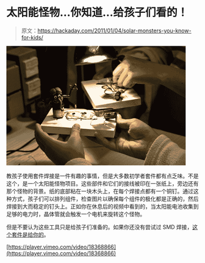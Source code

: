 # 太阳能怪物…你知道…给孩子们看的！

> 原文：<https://hackaday.com/2011/01/04/solar-monsters-you-know-for-kids/>

![](img/1fb933d9a80d136a1dea1fc0c4d3a052.png "solar-monsters")

教孩子使用套件焊接是一件有趣的事情，但是大多数初学者套件都有点乏味。不是这个，是一个太阳能怪物项目。这些部件和它们的接线被印在一张纸上，旁边还有那个怪物的背景。纸的底部粘在一块木头上，在每个焊接点都有一个铜钉。通过这种方式，孩子们可以排列组件，检查图片以确保每个组件的极化都是正确的，然后焊接到大而稳定的钉头上。正如你在休息后的视频中看到的，当太阳能电池收集到足够的电力时，晶体管就会触发一个电机来旋转这个怪物。

但是不要认为这些工具只是给孩子们准备的。如果你还没有尝试过 SMD 焊接，[这个套件是给你的](http://hackaday.com/2008/08/24/smd-soldering-practice-kit/)。

[https://player.vimeo.com/video/18368866](https://player.vimeo.com/video/18368866)